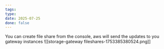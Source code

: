 ```yaml
---
tags: 
type: 
date: 2025-07-25
done: false
---
```

You can create file share from the console, aws will send the updates to you gateway instances
![[storage-gateway fileshares-1753385380524.png]]